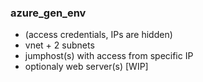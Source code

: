 ### azure_gen_env
- (access credentials, IPs are hidden)
- vnet + 2 subnets
- jumphost(s) with access from specific IP
- optionaly web server(s) [WIP]
